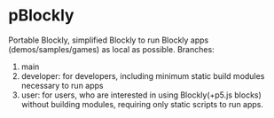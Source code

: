 # pBlockly
Portable Blockly, simplified Blockly to run Blockly apps (demos/samples/games) as local as possible.
Branches:
1. main
1. developer: for developers, including minimum static build modules necessary to run apps
1. user: for users, who are interested in using Blockly(+p5.js blocks) without building modules, requiring only static scripts to run apps.
